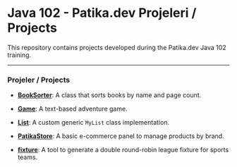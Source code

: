 # Java 102 - Patika.dev Projeleri / Projects

This repository contains projects developed during the Patika.dev Java 102 training.

---

### Projeler / Projects

* **[BookSorter](./BookSorter)**: A class that sorts books by name and page count.

* **[Game](./Game)**: A text-based adventure game.

* **[List](./List)**: A custom generic `MyList` class implementation.

* **[PatikaStore](./PatikaStore)**: A basic e-commerce panel to manage products by brand.

* **[fixture](./fixture)**: A tool to generate a double round-robin league fixture for sports teams.
